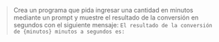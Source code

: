 > Crea un programa que pida ingresar una cantidad en minutos mediante un prompt y muestre el resultado de la conversión en segundos con el siguiente mensaje: `El resultado de la conversión de {minutos} minutos a segundos es: `